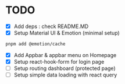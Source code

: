 # TODO

- [x] Add deps : check README.MD
- [x] Setup Material UI & Emotion (minimal setup)

```sh
pnpm add @emotion/cache
```

- [x] Add Appbar & appbar menu on Homepage
- [x] Setup react-hook-form for login page
- [ ] Setup routing dashboard (protected page)
- [ ] Setup simple data loading with react query
